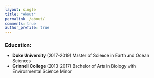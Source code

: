 ```yaml
---
layout: single
title: "About"
permalink: /about/
comments: true
author_profile: true
---
```


### Education:
- **Duke University** (2017-2019)
    Master of Science in Earth and Ocean Sciences
- **Grinnell College** (2013-2017)
    Bachelor of Arts in Biology with Environmental Science Minor
